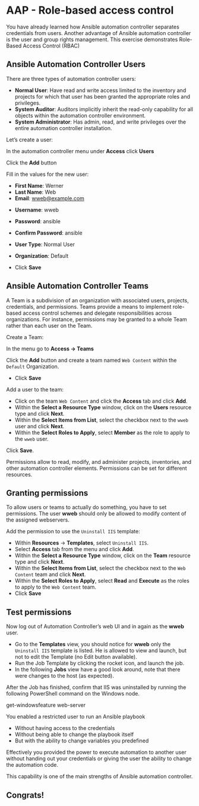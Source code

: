 # AAP - Role-based access control

You have already learned how Ansible automation controller separates credentials from users. Another advantage of Ansible automation controller is the user and group rights management. This exercise demonstrates Role-Based Access Control (RBAC)



## Ansible Automation Controller Users

There are three types of automation controller users:

- **Normal User**: Have read and write access limited to the inventory and projects for which that user has been granted the appropriate roles and privileges.
- **System Auditor**: Auditors implicitly inherit the read-only capability for all objects within the automation controller environment.
- **System Administrator**: Has admin, read, and write privileges over the entire automation controller installation.



Let’s create a user:

In the automation controller menu under **Access** click **Users**

Click the **Add** button

Fill in the values for the new user:

- **First Name**: Werner
- **Last Name**: Web
- **Email**: wweb@example.com

* **Username**: wweb
* **Password**: ansible

* **Confirm Password**: ansible 

* **User Type**: Normal User
* **Organization**: Default 



* Click **Save**



## Ansible Automation Controller Teams

A Team is a subdivision of an organization with associated users, projects, credentials, and permissions. Teams provide a means to implement role-based access control schemes and delegate responsibilities across organizations. For instance, permissions may be granted to a whole Team rather than each user on the Team.

Create a Team:

In the menu go to **Access → Teams**

Click the **Add** button and create a team named `Web Content` within the `Default` Organization.

- Click **Save**

Add a user to the team:

- Click on the team `Web Content` and click the **Access** tab and click **Add**.
- Within the **Select a Resource Type** window, click on the **Users** resource type and click **Next**.
- Within the **Select Items from List**, select the checkbox next to the `wweb` user and click **Next**.
- Within the **Select Roles to Apply**, select **Member** as the role to apply to the `wweb` user.

Click **Save**.

Permissions allow to read, modify, and administer projects, inventories, and other automation controller elements. Permissions can be set for different resources.



## Granting permissions

To allow users or teams to actually do something, you have to set permissions. The user **wweb** should only be allowed to modify content of the assigned webservers.

Add the permission to use the `Uninstall IIS` template:

- Within **Resources** -> **Templates**, select `Uninstall IIS`.
- Select **Access** tab from the menu and click **Add**.
- Within the **Select a Resource Type** window, click on the **Team** resource type and click **Next**.
- Within the **Select Items from List**, select the checkbox next to the `Web Content` team and click **Next**.
- Within the **Select Roles to Apply**, select **Read** and **Execute** as the roles to apply to the `Web Content` team.
- Click **Save**





## Test permissions

Now log out of Automation Controller’s web UI and in again as the **wweb** user.

- Go to the **Templates** view, you should notice for **wweb** only the `Uninstall IIS` template is listed. He is allowed to view and launch, but not to edit the Template (no Edit button available).
- Run the Job Template by clicking the rocket icon, and launch the job.
- In the following **Jobs** view have a good look around, note that there were changes to the host (as expected).

After the Job has finished, confirm that IIS was uninstalled by running the following PowerShell command on the Windows node.

get-windowsfeature web-server

You enabled a restricted user to run an Ansible playbook

- Without having access to the credentials
- Without being able to change the playbook itself
- But with the ability to change variables you predefined

Effectively you provided the power to execute automation to another user without handing out your credentials or giving the user the ability to change the automation code. 

This capability is one of the main strengths of Ansible automation controller.



## Congrats! 





